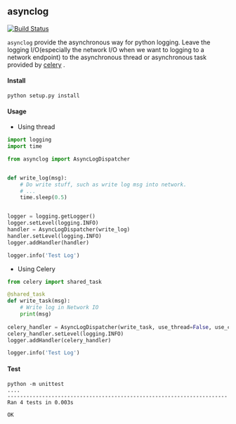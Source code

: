 ## asynclog
[![Build Status](https://travis-ci.org/unpluggedcoder/asynclog.svg?branch=master)](https://travis-ci.org/unpluggedcoder/asynclog)

`asynclog` provide the asynchronous way for python logging. Leave the logging I/O(especially the network I/O when we want to logging to a network endpoint) to the asynchronous thread or asynchronous task provided by [celery](http://www.celeryproject.org/) .

#### Install

```shell
python setup.py install
```

#### Usage

* Using thread

```python
import logging
import time

from asynclog import AsyncLogDispatcher


def write_log(msg):
    # Do write stuff, such as write log msg into network.
    # ...
    time.sleep(0.5)


logger = logging.getLogger()
logger.setLevel(logging.INFO)
handler = AsyncLogDispatcher(write_log)
handler.setLevel(logging.INFO)
logger.addHandler(handler)

logger.info('Test Log')
```

* Using Celery

```python
from celery import shared_task

@shared_task
def write_task(msg):
    # Write log in Network IO
    print(msg)
    
celery_handler = AsyncLogDispatcher(write_task, use_thread=False, use_celery=True)
celery_handler.setLevel(logging.INFO)
logger.addHandler(celery_handler)

logger.info('Test Log')
```

#### Test

```shell
python -m unittest
....
----------------------------------------------------------------------
Ran 4 tests in 0.003s

OK
```



